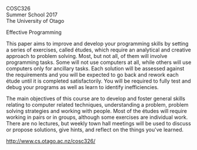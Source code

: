 COSC326\
Summer School 2017\
The University of Otago

Effective Programming

This paper aims to improve and develop your programming skills by setting a series of exercises, called études, which require an analytical and creative approach to problem solving. Most, but not all, of them will involve programming tasks. Some will not use computers at all, while others will use computers only for ancillary tasks. Each solution will be assessed against the requirements and you will be expected to go back and rework each étude until it is completed satisfactorily. You will be required to fully test and debug your programs as well as learn to identify inefficiencies.

The main objectives of this course are to develop and foster general skills relating to computer related techniques, understanding a problem, problem solving strategies and working with people. Most of the études will require working in pairs or in groups, although some exercises are individual work. There are no lectures, but weekly town hall meetings will be used to discuss or propose solutions, give hints, and reflect on the things you've learned.

http://www.cs.otago.ac.nz/cosc326/
